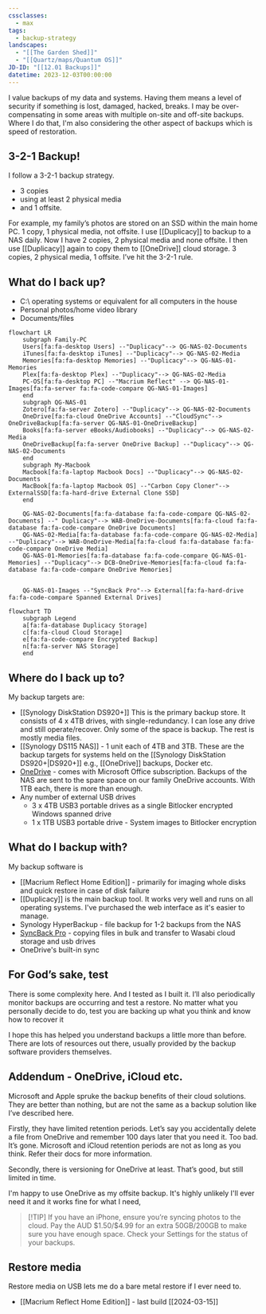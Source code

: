 ```yaml
---
cssclasses:
  - max
tags:
  - backup-strategy
landscapes:
  - "[[The Garden Shed]]"
  - "[[Quartz/maps/Quantum OS]]"
JD-ID: "[[12.01 Backups]]"
datetime: 2023-12-03T00:00:00
---
```

I value backups of my data and systems. Having them means a level of security if something is lost, damaged, hacked, breaks. I may be over-compensating in some areas with multiple on-site and off-site backups. Where I do that, I'm also considering the other aspect of backups which is speed of restoration.
## 3-2-1 Backup!
I follow a 3-2-1 backup strategy.
- 3 copies
- using at least 2 physical media
- and 1 offsite.

For example, my family’s photos are stored on an SSD within the main home PC. 1 copy, 1 physical media, not offsite. I use [[Duplicacy]] to backup to a NAS daily. Now I have 2 copies, 2 physical media and none offsite. I then use [[Duplicacy]] again to copy them to [[OneDrive]] cloud storage. 3 copies, 2 physical media, 1 offsite. I’ve hit the 3-2-1 rule.
## What do I back up?
- C:\ operating systems or equivalent for all computers in the house
- Personal photos/home video library
- Documents/files

```mermaid
flowchart LR
    subgraph Family-PC
    Users[fa:fa-desktop Users] --"Duplicacy"--> QG-NAS-02-Documents
    iTunes[fa:fa-desktop iTunes] --"Duplicacy"--> QG-NAS-02-Media
    Memories[fa:fa-desktop Memories] --"Duplicacy"--> QG-NAS-01-Memories
    Plex[fa:fa-desktop Plex] --"Duplicacy"--> QG-NAS-02-Media
    PC-OS[fa:fa-desktop PC] --"Macrium Reflect" --> QG-NAS-01-Images[fa:fa-server fa:fa-code-compare QG-NAS-01-Images]
    end
    subgraph QG-NAS-01
    Zotero[fa:fa-server Zotero] --"Duplicacy"--> QG-NAS-02-Documents
    OneDrive[fa:fa-cloud OneDrive Accounts] --"CloudSync"--> OneDriveBackup[fa:fa-server QG-NAS-01-OneDriveBackup]
    Books[fa:fa-server eBooks/Audiobooks] --"Duplicacy"--> QG-NAS-02-Media
    OneDriveBackup[fa:fa-server OneDrive Backup] --"Duplicacy"--> QG-NAS-02-Documents
    end
    subgraph My-Macbook
    Macbook[fa:fa-laptop Macbook Docs] --"Duplicacy"--> QG-NAS-02-Documents
    MacBook[fa:fa-laptop Macbook OS] --"Carbon Copy Cloner"--> ExternalSSD[fa:fa-hard-drive External Clone SSD]
    end

    QG-NAS-02-Documents[fa:fa-database fa:fa-code-compare QG-NAS-02-Documents] --" Duplicacy"--> WAB-OneDrive-Documents[fa:fa-cloud fa:fa-database fa:fa-code-compare OneDrive Documents]
    QG-NAS-02-Media[fa:fa-database fa:fa-code-compare QG-NAS-02-Media] --"Duplicacy"--> WAB-OneDrive-Media[fa:fa-cloud fa:fa-database fa:fa-code-compare OneDrive Media]
    QG-NAS-01-Memories[fa:fa-database fa:fa-code-compare QG-NAS-01-Memories] --"Duplicacy"--> DCB-OneDrive-Memories[fa:fa-cloud fa:fa-database fa:fa-code-compare OneDrive Memories]


    QG-NAS-01-Images --"SyncBack Pro"--> External[fa:fa-hard-drive fa:fa-code-compare Spanned External Drives]
```

```mermaid
flowchart TD
    subgraph Legend
    a[fa:fa-database Duplicacy Storage]
    c[fa:fa-cloud Cloud Storage]
    e[fa:fa-code-compare Encrypted Backup]
    n[fa:fa-server NAS Storage]
    end
```
## Where do I back up to?
My backup targets are:
- [[Synology DiskStation DS920+]] This is the primary backup store. It consists of 4 x 4TB drives, with single-redundancy. I can lose any drive and still operate/recover. Only some of the space is backup. The rest is mostly media files.
- [[Synology DS115 NAS]] - 1 unit each of 4TB and 3TB. These are the backup targets for systems held on the [[Synology DiskStation DS920+|DS920+]] e.g., [[OneDrive]] backups, Docker etc.
- [OneDrive](https://www.microsoft.com/en-au/microsoft-365/onedrive/online-cloud-storage) - comes with Microsoft Office subscription. Backups of the NAS are sent to the spare space on our family OneDrive accounts. With 1TB each, there is more than enough.
- Any number of external USB drives 
	- 3 x 4TB USB3 portable drives as a single Bitlocker encrypted Windows spanned drive
	- 1 x 1TB USB3 portable drive - System images to Bitlocker encryption

## What do I backup with?
My backup software is
- [[Macrium Reflect Home Edition]] - primarily for imaging whole disks and quick restore in case of disk failure
- [[Duplicacy]] is the main backup tool. It works very well and runs on all operating systems. I've purchased the web interface as it's easier to manage.
- Synology HyperBackup - file backup for 1-2 backups from the NAS
- [SyncBack Pro](https://www.2brightsparks.com/syncback/sbpro.html) - copying files in bulk and transfer to Wasabi cloud storage and usb drives
- OneDrive's built-in sync

## For God’s sake, test

There is some complexity here. And I tested as I built it. I’ll also periodically monitor backups are occurring and test a restore. No matter what you personally decide to do, test you are backing up what you think and know how to recover it

I hope this has helped you understand backups a little more than before. There are lots of resources out there, usually provided by the backup software providers themselves.

## Addendum - OneDrive, iCloud etc.

Microsoft and Apple spruke the backup benefits of their cloud solutions. They are better than nothing, but are not the same as a backup solution like I’ve described here.

Firstly, they have limited retention periods. Let’s say you accidentally delete a file from OneDrive and remember 100 days later that you need it. Too bad. It’s gone. Microsoft and iCloud retention periods are not as long as you think. Refer their docs for more information.

Secondly, there is versioning for OneDrive at least. That’s good, but still limited in time.

I'm happy to use OneDrive as my offsite backup. It's highly unlikely I'll ever need it and it works fine for what I need,

> [!TIP] If you have an iPhone, ensure you’re syncing photos to the cloud. Pay the AUD \$1.50/\$4.99 for an extra 50GB/200GB to make sure you have enough space. Check your Settings for the status of your backups.

## Restore media
Restore media on USB lets me do a bare metal restore if I ever need to.
- [[Macrium Reflect Home Edition]] - last build [[2024-03-15]]